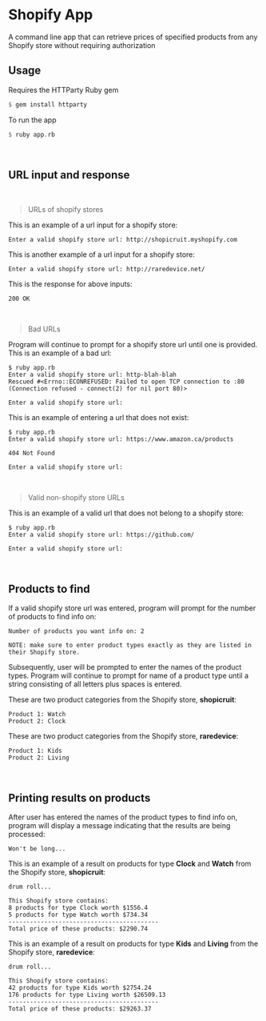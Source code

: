 # Shopify App
A command line app that can retrieve prices of specified products from any Shopify store without requiring authorization

## Usage
Requires the HTTParty Ruby gem 
```Haskell
$ gem install httparty
```
To run the app 
```Haskell
$ ruby app.rb
```

<br>

## URL input and response

<br>

> URLs of shopify stores

This is an example of a url input for a shopify store:
```Shell
Enter a valid shopify store url: http://shopicruit.myshopify.com
```
This is another example of a url input for a shopify store: 
```Shell
Enter a valid shopify store url: http://raredevice.net/
```
This is the response for above inputs: 
```Shell
200 OK
```

<br>

> Bad URLs

Program will continue to prompt for a shopify store url until one is provided.
This is an example of a bad url:
```Shell
$ ruby app.rb
Enter a valid shopify store url: http-blah-blah
Rescued #<Errno::ECONREFUSED: Failed to open TCP connection to :80 (Connection refused - connect(2) for nil port 80)>

Enter a valid shopify store url:
```
This is an example of entering a url that does not exist: 
```Shell
$ ruby app.rb
Enter a valid shopify store url: https://www.amazon.ca/products

404 Not Found

Enter a valid shopify store url:
```

<br>

> Valid non-shopify store URLs

This is an example of a valid url that does not belong to a shopify store:
```Shell
$ ruby app.rb
Enter a valid shopify store url: https://github.com/

Enter a valid shopify store url:
```

<br>

## Products to find
If a valid shopify store url was entered, program will prompt for the number of products to find info on:
```
Number of products you want info on: 2

NOTE: make sure to enter product types exactly as they are listed in their Shopify store.
```
Subsequently, user will be prompted to enter the names of the product types. Program will continue to prompt for name of a product type until a string consisting of all letters plus spaces is entered.

These are two product categories from the Shopify store, **shopicruit**:
```
Product 1: Watch
Product 2: Clock
```

These are two product categories from the Shopify store, **raredevice**:
```
Product 1: Kids
Product 2: Living
```

<br>

## Printing results on products
After user has entered the names of the product types to find info on, program will display a message indicating 
that the results are being processed:
```
Won't be long...
```

This is an example of a result on products for type **Clock** and **Watch** from the Shopify store, **shopicruit**:
```
drum roll...

This Shopify store contains:
8 products for type Clock worth $1556.4
5 products for type Watch worth $734.34
------------------------------------------
Total price of these products: $2290.74
```

This is an example of a result on products for type **Kids** and **Living** from the Shopify store, **raredevice**:
```
drum roll...

This Shopify store contains:
42 products for type Kids worth $2754.24
176 products for type Living worth $26509.13
------------------------------------------
Total price of these products: $29263.37
```

